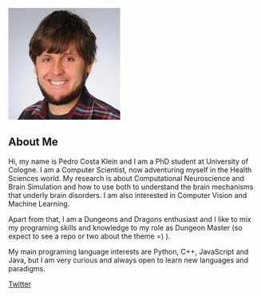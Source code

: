 ![It's a pic of me, Pedro](./src/imgs/id_small.jpg)

## About Me

Hi, my name is Pedro Costa Klein and I am a PhD student at University of Cologne. I am a Computer Scientist, now adventuring myself in the Health Sciences world. My research is about Computational Neuroscience and Brain Simulation and how to use both to understand the brain mechanisms that underly brain disorders. I am also interested in Computer Vision and Machine Learning.

Apart from that, I am a Dungeons and Dragons enthusiast and I like to mix my programing skills and knowledge to my role as Dungeon Master (so expect to see a repo or two about the theme =) ).

My main programing language interests are Python, C++, JavaScript and Java, but I am very curious and always open to learn new languages and paradigms.

[Twitter](https://twitter.com/pedrocostaklein)
